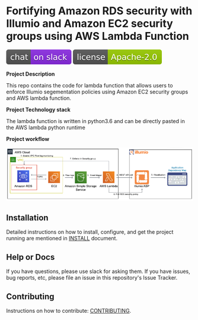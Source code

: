# **Fortifying Amazon RDS security with Illumio and Amazon EC2 security groups using AWS Lambda Function**

[![Slack](images/slack.svg)](http://slack.illumiolabs.com)
[![License](images/license.svg)](LICENSE)


**Project Description**

This repo contains the code for lambda function that allows users to enforce Illumio segementation policies using Amazon EC2 security groups and AWS lambda function.

**Project Technology stack** 

The lambda function is written in python3.6 and can be directly pasted in the AWS lambda python runtime

**Project workflow** 

![](images/illumio-rds-enforcement.jpg)


## Installation

Detailed instructions on how to install, configure, and get the project running are mentioned 
in [INSTALL](INSTALL.md) document.

## Help or Docs 

If you have questions, please use slack for asking them.
If you have issues, bug reports, etc, please file an issue in this repository's Issue Tracker.

## Contributing

Instructions on how to contribute:  [CONTRIBUTING](CONTRIBUTING.md).

